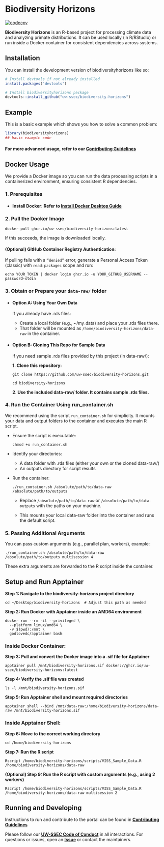 <!-- README.md is generated from README.Rmd. Please edit that file -->

# Biodiversity Horizons

<!-- badges: start -->

[![codecov](https://codecov.io/gh/uw-ssec/biodiversity-horizons/graph/badge.svg?token=ee1oeNuMlb)](https://codecov.io/gh/uw-ssec/biodiversity-horizons)

<!-- badges: end -->

**Biodiversity Horizons** is an R-based project for processing climate data and
analyzing primate distributions. It can be used locally (in R/RStudio) or run
inside a Docker container for consistent dependencies across systems.

## Installation

You can install the development version of biodiversityhorizons like so:

```r
# Install devtools if not already installed
install.packages("devtools")

# Install biodiversityhorizons package
devtools::install_github("uw-ssec/biodiversity-horizons")
```

## Example

This is a basic example which shows you how to solve a common problem:

```r
library(biodiversityhorizons)
## basic example code
```

#### For more advanced usage, refer to our [**Contributing Guidelines**](./Contributing.md)

## Docker Usage

We provide a Docker image so you can run the data processing scripts in a
containerized environment, ensuring consistent R dependencies.

### 1. Prerequisites

- #### Install Docker: Refer to [**Install Docker Desktop Guide**](https://docs.docker.com/desktop/)

### 2. Pull the Docker Image

```
docker pull ghcr.io/uw-ssec/biodiversity-horizons:latest
```

If this succeeds, the image is downloaded locally.

#### (Optional) GitHub Container Registry Authentication:

If pulling fails with a `“denied”` error, generate a Personal Access Token
(classic) with `read:packages` scope and run:

```
echo YOUR_TOKEN | docker login ghcr.io -u YOUR_GITHUB_USERNAME --password-stdin
```

### 3. Obtain or Prepare your `data-raw/` folder

- #### Option A: Using Your Own Data

  If you already have .rds files:

  - Create a local folder (e.g., ~/my_data) and place your .rds files there.
  - That folder will be mounted as `/home/biodiversity-horizons/data-raw` in the
    container.

- #### Option B: Cloning This Repo for Sample Data

  If you need sample .rds files provided by this project (in data-raw/):

  **1. Clone this repository:**

  ```
  git clone https://github.com/uw-ssec/biodiversity-horizons.git
  ```

  ```
  cd biodiversity-horizons
  ```

  **2. Use the included data-raw/ folder. It contains sample .rds files.**

### 4. Run the Container Using run_container.sh

We recommend using the script `run_container.sh` for simplicity. It mounts your
data and output folders to the container and executes the main R script.

- Ensure the script is executable:

  ```
  chmod +x run_container.sh
  ```

- Identify your directories:

  - A data folder with .rds files (either your own or the cloned data-raw/)
  - An outputs directory for script results

- Run the container:

  ```
  ./run_container.sh /absolute/path/to/data-raw /absolute/path/to/outputs
  ```

  - Replace `/absolute/path/to/data-raw` or `/absolute/path/to/data-outputs`
    with the paths on your machine.

  - This mounts your local data-raw folder into the container and runs the
    default script.

### 5. Passing Additional Arguments

You can pass custom arguments (e.g., parallel plan, workers), example:

```
./run_container.sh /absolute/path/to/data-raw /absolute/path/to/outputs multisession 4
```

These extra arguments are forwarded to the R script inside the container.

## Setup and Run Apptainer

**Step 1: Navigate to the biodiversity-horizons project directory**

```
cd ~/Desktop/biodiversity-horizons  # Adjust this path as needed
```

**Step 2: Run Docker with Apptainer inside an AMD64 environment**

```
docker run --rm -it --privileged \
  --platform linux/amd64 \
  -v $(pwd):/mnt \
  godlovedc/apptainer bash
```

### Inside Docker Container:

**Step 3: Pull and convert the Docker image into a .sif file for Apptainer**

```
apptainer pull /mnt/biodiversity-horizons.sif docker://ghcr.io/uw-ssec/biodiversity-horizons:latest
```

**Step 4: Verify the .sif file was created**

```
ls -l /mnt/biodiversity-horizons.sif
```

**Step 5: Run Apptainer shell and mount required directories**

```
apptainer shell --bind /mnt/data-raw:/home/biodiversity-horizons/data-raw /mnt/biodiversity-horizons.sif
```

### Inside Apptainer Shell:

**Step 6: Move to the correct working directory**

```
cd /home/biodiversity-horizons
```

**Step 7: Run the R script**

```
Rscript /home/biodiversity-horizons/scripts/VISS_Sample_Data.R /home/biodiversity-horizons/data-raw
```

**(Optional) Step 9: Run the R script with custom arguments (e.g., using 2
workers)**

```
Rscript /home/biodiversity-horizons/scripts/VISS_Sample_Data.R /home/biodiversity-horizons/data-raw multisession 2
```

## Running and Developing

Instructions to run and contribute to the portal can be found in
[**Contributing Guidelines**](./Contributing.md)

Please follow our [**UW-SSEC Code of Conduct**](./CODE_OF_CONDUCT.md) in all
interactions. For questions or issues, open an
[**Issue**](https://github.com/uw-ssec/biodiversity-horizons/issues) or contact
the maintainers.
